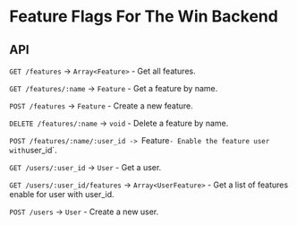 # Feature Flags For The Win Backend

## API

`GET /features` -> `Array<Feature>` - Get all features.

`GET /features/:name` -> `Feature` - Get a feature by name.

`POST /features` -> `Feature` - Create a new feature.

`DELETE /features/:name` -> `void` - Delete a feature by name.

`POST /features/:name/:user_id -> `Feature` - Enable the feature user with `user_id`.

`GET /users/:user_id` -> `User` - Get a user.

`GET /users/:user_id/features` -> `Array<UserFeature>` - Get a list of features enable for user with user_id.

`POST /users` -> `User` - Create a new user.
